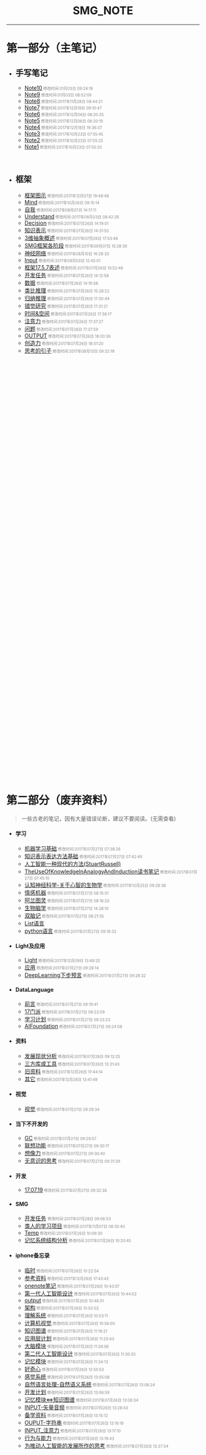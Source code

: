 #  <center>SMG_NOTE</center>

***

# 第一部分（主笔记）

- ## 手写笔记

  - [Note10](手写笔记/Note10.md)<font size="1" color="#888888"> 修改时间:01月03日 09:24:19</font>
  - [Note9](手写笔记/Note9.md)<font size="1" color="#888888"> 修改时间:01月03日 08:52:09</font>
  - [Note8](手写笔记/Note8.md)<font size="1" color="#888888"> 修改时间:2017年11月28日 08:44:21</font>
  - [Note7](手写笔记/Note7.md)<font size="1" color="#888888"> 修改时间:2017年12月19日 09:10:47</font>
  - [Note6](手写笔记/Note6.md)<font size="1" color="#888888"> 修改时间:2017年12月06日 08:20:35</font>
  - [Note5](手写笔记/Note5.md)<font size="1" color="#888888"> 修改时间:2017年12月06日 08:20:19</font>
  - [Note4](手写笔记/Note4.md)<font size="1" color="#888888"> 修改时间:2017年12月18日 19:36:07</font>
  - [Note3](手写笔记/Note3.md)<font size="1" color="#888888"> 修改时间:2017年10月23日 07:55:45</font>
  - [Note2](手写笔记/Note2.md)<font size="1" color="#888888"> 修改时间:2017年10月23日 07:55:25</font>
  - [Note1](手写笔记/Note1.md)<font size="1" color="#888888"> 修改时间:2017年10月23日 07:55:20</font>

  ​

- ## 框架

  * [框架图示](框架/框架图示.md)<font size="1" color="#888888"> 修改时间:2017年12月07日 19:48:48</font>
  * [Mind](框架/Mind.md)<font size="1" color="#888888"> 修改时间:2017年10月26日 09:15:14</font>
  * [自我](框架/自我.md)<font size="1" color="#888888"> 修改时间:2017年08月07日 14:17:11</font>
  * [Understand](框架/Understand.md)<font size="1" color="#888888"> 修改时间:2017年08月03日 08:42:28</font>
  * [Decision](框架/Decision.md)<font size="1" color="#888888"> 修改时间:2017年07月26日 14:19:01</font>
  * [知识表示](框架/知识表示.md)<font size="1" color="#888888"> 修改时间:2017年07月26日 14:31:50</font>
  * [3维抽象概述](框架/3维抽象概述.md)<font size="1" color="#888888"> 修改时间:2017年07月26日 17:53:46</font>
  * [SMG框架各阶段](框架/SMG框架各阶段.md)<font size="1" color="#888888"> 修改时间:2017年09月07日 15:28:39</font>
  * [神经网络](框架/神经网络.md)<font size="1" color="#888888"> 修改时间:2017年08月10日 16:28:33</font>
  * [Input](框架/Input.md)<font size="1" color="#888888"> 修改时间:2017年09月03日 12:45:01</font>
  * [框架17.5.7表述](框架/框架17.5.7表述.md)<font size="1" color="#888888"> 修改时间:2017年07月26日 13:52:48</font>
  * [开发任务](框架/开发任务.md)<font size="1" color="#888888"> 修改时间:2017年07月26日 14:12:58</font>
  * [数据](框架/数据.md)<font size="1" color="#888888"> 修改时间:2017年07月26日 14:19:58</font>
  * [类比推理](框架/类比推理.md)<font size="1" color="#888888"> 修改时间:2017年07月26日 15:28:22</font>
  * [归纳推理](框架/归纳推理.md)<font size="1" color="#888888"> 修改时间:2017年07月26日 17:30:44</font>
  * [错觉研究](框架/错觉研究.md)<font size="1" color="#888888"> 修改时间:2017年07月26日 17:31:21</font>
  * [时间&空间](框架/时间&空间.md)<font size="1" color="#888888"> 修改时间:2017年07月26日 17:36:17</font>
  * [注意力](框架/注意力.md)<font size="1" color="#888888"> 修改时间:2017年07月26日 17:37:27</font>
  * [问题](框架/问题.md)<font size="1" color="#888888"> 修改时间:2017年07月26日 17:37:59</font>
  * [OUTPUT](框架/OUTPUT.md)<font size="1" color="#888888"> 修改时间:2017年07月26日 18:00:36</font>
  * [创造力](框架/创造力.md)<font size="1" color="#888888"> 修改时间:2017年07月26日 18:01:20</font>
  * [思考的引子](框架/思考的引子.md)<font size="1" color="#888888"> 修改时间:2017年08月13日 09:32:19</font>





































  ​
<br><br><br><br><br><br><br><br><br><br><br><br><br><br><br><br>
<br><br><br><br><br><br><br><br><br><br><br><br><br><br><br><br>
<br><br><br><br><br><br><br><br><br><br><br><br><br><br><br><br>
<br><br><br><br><br><br><br><br><br><br><br><br><br><br><br><br>







































# 第二部分（废弃资料）

> 一些古老的笔记，因有大量错误论断，建议不要阅读。(无需查看)

- #### 学习

  * [机器学习基础](学习/机器学习基础.md)<font size="1" color="#888888"> 修改时间:2017年07月27日 07:38:26</font>
  * [知识表示表达方法基础](学习/知识表示表达方法基础.md)<font size="1" color="#888888"> 修改时间:2017年07月27日 07:42:49</font>
  * [人工智能一种现代的方法(StuartRussell)](学习/人工智能一种现代的方法(StuartRussell).md)
  * [TheUseOfKnowledgeInAnalogyAndInduction读书笔记](学习/TheUseOfKnowledgeInAnalogyAndInduction读书笔记.md)<font size="1" color="#888888"> 修改时间:2017年07月27日 07:45:10</font>
  * [认知神经科学-关于心智的生物学](学习/认知神经科学-关于心智的生物学.md)<font size="1" color="#888888"> 修改时间:2017年10月25日 09:28:38</font>
  * [情感机器](学习/情感机器.md)<font size="1" color="#888888"> 修改时间:2017年07月27日 08:15:31</font>
  * [阿兰图灵](学习/阿兰图灵.md)<font size="1" color="#888888"> 修改时间:2017年07月27日 08:16:20</font>
  * [生物脑学](学习/生物脑学.md)<font size="1" color="#888888"> 修改时间:2017年07月27日 14:28:10</font>
  * [双脑记](学习/双脑记.md)<font size="1" color="#888888"> 修改时间:2017年07月27日 08:21:35</font>
  * [List语言](学习/List语言.md)
  * [python语言](学习/python语言.md)<font size="1" color="#888888"> 修改时间:2017年07月27日 09:18:33</font>

- #### Light及应用

  * [Light](Light及应用/Light.md)<font size="1" color="#888888"> 修改时间:2017年12月09日 13:48:32</font>
  * [应用](Light及应用/应用.md)<font size="1" color="#888888"> 修改时间:2017年07月27日 09:28:14</font>
  * [DeepLearning下步预言](Light及应用/DeepLearning下步预言.md)<font size="1" color="#888888"> 修改时间:2017年07月27日 09:28:32</font>

- #### DataLanguage

  * [前言](DataLanguage/前言.md)<font size="1" color="#888888"> 修改时间:2017年07月27日 09:19:41</font>
  * [17门派](DataLanguage/17门派.md)<font size="1" color="#888888"> 修改时间:2017年07月27日 09:22:09</font>
  * [学习计划](DataLanguage/学习计划.md)<font size="1" color="#888888"> 修改时间:2017年07月27日 09:23:23</font>
  * [AIFoundation](DataLanguage/AIFoundation.md)<font size="1" color="#888888"> 修改时间:2017年07月27日 09:24:08</font>

- #### 资料

  * [发展现状分析](资料/发展现状分析.md)<font size="1" color="#888888"> 修改时间:2017年07月28日 09:12:25</font>
  * [三方库或工具](资料/三方库或工具.md)<font size="1" color="#888888"> 修改时间:2017年07月26日 13:31:43</font>
  * [旧资料](资料/旧资料.md)<font size="1" color="#888888"> 修改时间:2017年12月26日 17:44:14</font>
  * [其它](资料/其它.md)<font size="1" color="#888888"> 修改时间:2017年12月28日 13:41:49</font>

- #### 视觉

  * [视觉](视觉/视觉.md)<font size="1" color="#888888"> 修改时间:2017年07月27日 09:29:34</font>

- #### 当下不开发的

  * [GC](当下不开发的/GC.md)<font size="1" color="#888888"> 修改时间:2017年07月27日 09:29:57</font>
  * [联想功能](当下不开发的/联想功能.md)<font size="1" color="#888888"> 修改时间:2017年07月27日 09:30:17</font>
  * [想像力](当下不开发的/想像力.md)<font size="1" color="#888888"> 修改时间:2017年07月27日 09:30:40</font>
  * [无意识的思考](当下不开发的/无意识的思考.md)<font size="1" color="#888888"> 修改时间:2017年07月27日 09:31:39</font>

- #### 开发

  * [17.07.19](开发/17.07.19.md)<font size="1" color="#888888"> 修改时间:2017年07月27日 09:32:36</font>

- #### SMG

  * [开发任务](SMG/开发任务.md) <font size="1" color="#888888"> 修改时间:2017年07月28日 09:06:53</font>
  * [类人的学习项目](SMG/类人的学习项目.md)<font size="1" color="#888888"> 修改时间:2017年11月07日 08:35:40</font>
  * [Temp](SMG/Temp.md)<font size="1" color="#888888"> 修改时间:2017年07月26日 10:09:30</font>
  * [记忆系统结构分析](SMG/记忆系统结构分析.md)<font size="1" color="#888888"> 修改时间:2017年07月26日 10:20:45</font>

- #### iphone备忘录

  * [临时](iphone备忘录/临时.md)<font size="1" color="#888888"> 修改时间:2017年07月26日 10:22:54</font>
  * [参考资料](iphone备忘录/参考资料.md)<font size="1" color="#888888"> 修改时间:2017年12月26日 17:43:42</font>
  * [onenote笔记](iphone备忘录/onenote笔记.md)<font size="1" color="#888888"> 修改时间:2017年07月26日 10:43:07</font>
  * [第一代人工智能设计](iphone备忘录/第一代人工智能设计.md)<font size="1" color="#888888"> 修改时间:2017年07月26日 10:44:53</font>
  * [output](iphone备忘录/output.md)<font size="1" color="#888888"> 修改时间:2017年07月26日 10:46:31</font>
  * [架构](iphone备忘录/架构.md)<font size="1" color="#888888"> 修改时间:2017年07月26日 10:52:02</font>
  * [理解系统](iphone备忘录/理解系统.md)<font size="1" color="#888888"> 修改时间:2017年07月26日 10:53:11</font>
  * [计算机视觉](iphone备忘录/计算机视觉.md)<font size="1" color="#888888"> 修改时间:2017年07月26日 10:56:00</font>
  * [知识图谱](iphone备忘录/知识图谱.md)<font size="1" color="#888888"> 修改时间:2017年07月26日 11:19:21</font>
  * [应用层计划](iphone备忘录/应用层计划.md)<font size="1" color="#888888"> 修改时间:2017年07月26日 11:20:43</font>
  * [大脑模块](iphone备忘录/大脑模块.md)<font size="1" color="#888888"> 修改时间:2017年07月26日 11:26:06</font>
  * [第二代人工智能设计](iphone备忘录/第二代人工智能设计.md)<font size="1" color="#888888"> 修改时间:2017年07月26日 11:30:20</font>
  * [记忆模块](iphone备忘录/记忆模块.md)<font size="1" color="#888888"> 修改时间:2017年07月26日 11:34:13</font>
  * [好奇心](iphone备忘录/好奇心.md)<font size="1" color="#888888"> 修改时间:2017年07月26日 12:55:53</font>
  * [感觉系统](iphone备忘录/感觉系统.md)<font size="1" color="#888888"> 修改时间:2017年07月26日 13:05:08</font>
  * [自然语言处理-自然语义系统](iphone备忘录/自然语言处理-自然语义系统.md)<font size="1" color="#888888"> 修改时间:2017年07月26日 13:06:24</font>
  * [开发计划](iphone备忘录/开发计划.md)<font size="1" color="#888888"> 修改时间:2017年07月26日 13:06:59</font>
  * [记忆模块<=>知识图谱](iphone备忘录/记忆模块<=>知识图谱.md)<font size="1" color="#888888"> 修改时间:2017年07月26日 13:08:34</font>
  * [INPUT-矢量音频](iphone备忘录/INPUT-矢量音频.md)<font size="1" color="#888888"> 修改时间:2017年07月26日 13:28:43</font>
  * [备学资料](iphone备忘录/备学资料.md)<font size="1" color="#888888"> 修改时间:2017年07月26日 13:15:12</font>
  * [OUPUT-字符串](iphone备忘录/OUPUT-字符串.md)<font size="1" color="#888888"> 修改时间:2017年07月26日 13:16:18</font>
  * [INPUT_注意力](iphone备忘录/INPUT_注意力.md)<font size="1" color="#888888"> 修改时间:2017年07月26日 13:17:10</font>
  * [行为与能力](iphone备忘录/行为与能力.md)<font size="1" color="#888888"> 修改时间:2017年07月26日 13:19:43</font>
  * [为推动人工智能的发展所作的思考](iphone备忘录/为推动人工智能的发展所作的思考.md)<font size="1" color="#888888"> 修改时间:2017年07月26日 13:27:34</font>










